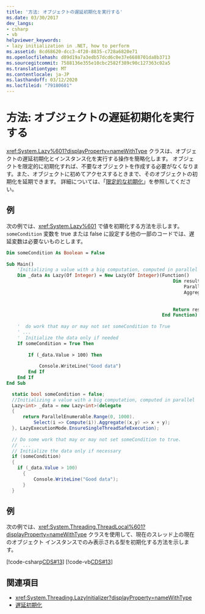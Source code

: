 ```yaml
---
title: '方法: オブジェクトの遅延初期化を実行する'
ms.date: 03/30/2017
dev_langs:
- csharp
- vb
helpviewer_keywords:
- lazy initialization in .NET, how to perform
ms.assetid: 8cd68620-dcc3-4f20-8835-c728a6820e71
ms.openlocfilehash: d89d19a7a3edb57dcd6c0e37e6688701da8b3713
ms.sourcegitcommit: 7588136e355e10cbc2582f389c90c127363c02a5
ms.translationtype: MT
ms.contentlocale: ja-JP
ms.lasthandoff: 03/12/2020
ms.locfileid: "79180601"
---
```

# <a name="how-to-perform-lazy-initialization-of-objects"></a>方法: オブジェクトの遅延初期化を実行する
<xref:System.Lazy%601?displayProperty=nameWithType> クラスは、オブジェクトの遅延初期化とインスタンス化を実行する操作を簡略化します。 オブジェクトを限定的に初期化すれば、不要なオブジェクトを作成する必要がなくなります。また、オブジェクトに初めてアクセスするときまで、そのオブジェクトの初期化を延期できます。 詳細については、「[限定的な初期化](lazy-initialization.md)」を参照してください。  
  
## <a name="example"></a>例  
 次の例では、<xref:System.Lazy%601> で値を初期化する方法を示します。 `someCondition` 変数を true または false に設定する他の一部のコードでは、遅延変数は必要ないものとします。  
  
```vb  
Dim someCondition As Boolean = False  
  
Sub Main()  
    'Initializing a value with a big computation, computed in parallel  
    Dim _data As Lazy(Of Integer) = New Lazy(Of Integer)(Function()  
                                                             Dim result =  
                                                                 ParallelEnumerable.Range(0, 1000).  
                                                                 Aggregate(Function(x, y)  
                                                                               Return x + y  
                                                                           End Function)  
                                                             Return result  
                                                         End Function)  
  
    '  do work that may or may not set someCondition to True  
    ' ...  
    '  Initialize the data only if needed  
    If someCondition = True Then  
  
        If (_data.Value > 100) Then  
  
            Console.WriteLine("Good data")  
        End If  
    End If  
End Sub  
```  
  
```csharp  
  static bool someCondition = false;
  //Initializing a value with a big computation, computed in parallel  
  Lazy<int> _data = new Lazy<int>(delegate  
  {  
      return ParallelEnumerable.Range(0, 1000).  
          Select(i => Compute(i)).Aggregate((x,y) => x + y);  
  }, LazyExecutionMode.EnsureSingleThreadSafeExecution);  
  
  // Do some work that may or may not set someCondition to true.  
  //  ...  
  // Initialize the data only if necessary  
  if (someCondition)  
  {  
    if (_data.Value > 100)  
      {  
          Console.WriteLine("Good data");  
      }  
  }  
```  
  
## <a name="example"></a>例  
 次の例では、<xref:System.Threading.ThreadLocal%601?displayProperty=nameWithType> クラスを使用して、現在のスレッド上の現在のオブジェクト インスタンスでのみ表示される型を初期化する方法を示します。  
  
 [!code-csharp[CDS#13](../../../samples/snippets/csharp/VS_Snippets_Misc/cds/cs/cds2.cs#13)]
 [!code-vb[CDS#13](../../../samples/snippets/visualbasic/VS_Snippets_Misc/cds/vb/lazyhowto.vb#13)]  
  
## <a name="see-also"></a>関連項目

- <xref:System.Threading.LazyInitializer?displayProperty=nameWithType>
- [遅延初期化](lazy-initialization.md)
